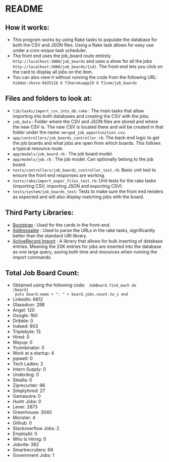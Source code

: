 # README

## How it works:
- This program works by using Rake tasks to populate the database for both the CSV and JSON files. Using a Rake task allows for easy use under a cron-esque task scheduler.
- The front end uses the job_board route entirely `http://localhost:3000/job_boards` and uses a show for all the jobs `http://localhost:3000/job_boards/{id}`. The front-end lets you click on the card to display all jobs on the item.
- You can also view it without running the code from the following URL: ` hidden-shore-94251[D O T]herokuapp[D O T]com/job_boards `

## Files and folders to look at:
- `lib/tasks/import_csv_into_db.rake` : The main tasks that allow importing into both databases and creating the CSV with the jobs.
- `job_data` : Folder where the CSV and JSON files are stored and where the new CSV is. The new CSV is located there and will be created in that folder under the name: `merged_job_opportunities.csv`.
- `app/controllers/job_boards_controller.rb`: The back-end logic to get the job boards and what jobs are open from which boards. This follows a typical resource route.
- `app/models/job_board.rb` : The job board model.
- `app/models/job.rb` : The job model. Can optionally belong to the job board.
- `tests/controllers/job_boards_controller_test.rb`: Basic unit test to ensure the front end responses are working.
- `tests/rake/import_expor_files_test.rb`: Unit tests for the rake tasks (importing CSV, importing JSON and exporting CSV).
- `tests/system/job_boards_test`: Tests to make sure the front end renders as expected and will also display matching jobs with the board.

## Third Party Libraries:
- [Bootstrap](https://getbootstrap.com/) : Used for the cards in the front-end.
- [Addressable](https://github.com/sporkmonger/addressable) : Used to parse the URLs in the rake tasks, significantly better than the standard URI library.
- [ActiveRecord Import](https://github.com/zdennis/activerecord-import) : A library that allows for bulk inserting of database entries. Meaning the 20K entries for jobs are inserted into the database as one large query, saving both time and resources when running the import commands.

## Total Job Board Count:
- Obtained using the following code:
<code> JobBoard.find_each do |board|
<br/> puts board.name + ": " + board.jobs.count.to_s
 end </code>
- LinkedIn: 6612
- Glassdoor: 298
- Angel: 120
- Google: 160
- Dribble: 0
- Indeed: 903
- Triplebyte: 13
- Hired: 0
- Wayup: 0
- Ycombinator: 0
- Work at a startup: 4
- jopwell: 0
- Tech Ladies: 2
- Intern Supply: 0
- Underdog: 0
- Stealla: 0
- Ziprecuriter: 66
- Simplyhired: 27
- Gamasutra: 0
- Huntr Jobs: 0
- Lever: 2673
- Greenhouse: 3040
- Monster: 4
- Github: 0
- Stackoverflow Jobs: 2
- Employbl: 0
- Who Is Hiring: 0
- Jobvite: 382
- Smartrecruiters: 69
- Government Jobs: 1
